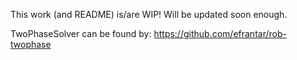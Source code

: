 This work (and README) is/are WIP!
Will be updated soon enough.

TwoPhaseSolver can be found by:
https://github.com/efrantar/rob-twophase

